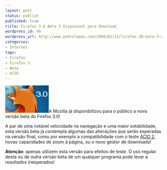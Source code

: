 ```yaml
---
layout: post
status: publish
published: true
title: Firefox 3.0 Beta 3 Disponível para Download
wordpress_id: 90
wordpress_url: http://www.pedrolamas.com/2008/02/15/firefox-30-beta-3-disponivel-para-download/
categories:
- Internet
tags:
- Firefox
- Firefox 3
- Beta
- ACID
---
```

[![Firefox 3.0 beta 3](/wp-content/uploads/2008/02/firefox_30b3.jpg)](http://en.www.mozilla.com/en/firefox/all-beta.html)A Mozilla já disponibilizou para o público a nova versão beta do Firefox 3.0!

A par de uma notável velocidade na navegação e uma maior estabilidade, esta versão beta já contempla algumas das alterações que serão esperadas na versão final, como por exemplo a compatibilidade com o teste [ACID 2](http://www.webstandards.org/action/acid2/), novas capacidades de zoom à página, ou o novo gestor de downloads!

**Atenção:** apenas utilizem esta versão para efeitos de teste. O uso regular desta ou de outra versão beta de um qualquer programa pode levar a resultados inesperados!
